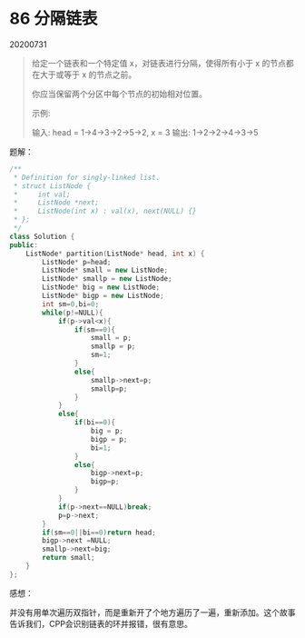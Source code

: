 # 86 分隔链表

20200731

> 给定一个链表和一个特定值 x，对链表进行分隔，使得所有小于 x 的节点都在大于或等于 x 的节点之前。
>
>  你应当保留两个分区中每个节点的初始相对位置。
> 
> 示例:
> 
> 输入: head = 1->4->3->2->5->2, x = 3
>输出: 1->2->2->4->3->5

题解：

```cpp
/**
 * Definition for singly-linked list.
 * struct ListNode {
 *     int val;
 *     ListNode *next;
 *     ListNode(int x) : val(x), next(NULL) {}
 * };
 */
class Solution {
public:
    ListNode* partition(ListNode* head, int x) {
        ListNode* p=head;
        ListNode* small = new ListNode;
        ListNode* smallp = new ListNode;
        ListNode* big = new ListNode;
        ListNode* bigp = new ListNode;
        int sm=0,bi=0;
        while(p!=NULL){
            if(p->val<x){
                if(sm==0){
                    small = p;
                    smallp = p;
                    sm=1;
                }
                else{
                    smallp->next=p;
                    smallp=p;
                }
            }
            else{
                if(bi==0){
                    big = p;
                    bigp = p;
                    bi=1;
                }
                else{
                    bigp->next=p;
                    bigp=p;
                }
            }
            if(p->next==NULL)break;
            p=p->next;
        }
        if(sm==0||bi==0)return head;
        bigp->next =NULL;
        smallp->next=big;
        return small;
    }
};
```

感想：

并没有用单次遍历双指针，而是重新开了个地方遍历了一遍，重新添加。这个故事告诉我们，CPP会识别链表的环并报错，很有意思。


